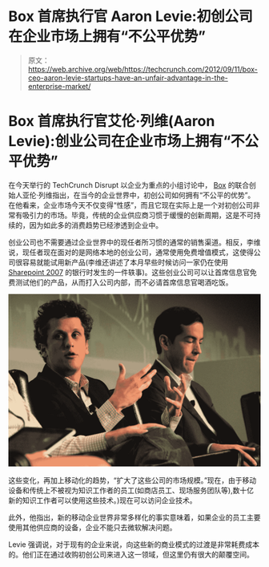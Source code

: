 # Box 首席执行官 Aaron Levie:初创公司在企业市场上拥有“不公平优势”

> 原文：<https://web.archive.org/web/https://techcrunch.com/2012/09/11/box-ceo-aaron-levie-startups-have-an-unfair-advantage-in-the-enterprise-market/>

# Box 首席执行官艾伦·列维(Aaron Levie):创业公司在企业市场上拥有“不公平优势”

在今天举行的 TechCrunch Disrupt 以企业为重点的小组讨论中， [Box](https://web.archive.org/web/20221208193616/https://www.box.com/) 的联合创始人亚伦·列维指出，在当今的企业世界中，初创公司如何拥有“不公平的优势”。在他看来，企业市场今天不仅变得“性感”，而且它现在实际上是一个对初创公司非常有吸引力的市场。毕竟，传统的企业供应商习惯于缓慢的创新周期，这是不可持续的，因为如此多的消费趋势已经渗透到企业中。

创业公司也不需要通过企业世界中的现任者所习惯的通常的销售渠道。相反，李维说，现任者现在面对的是网络本地的创业公司，通常使用免费增值模式，这使得公司很容易就能试用新产品(李维还讲述了本月早些时候访问一家仍在使用 [Sharepoint 2007](https://web.archive.org/web/20221208193616/http://sharepoint.microsoft.com/en-us/product/2007/Pages/default.aspx) 的银行时发生的一件轶事)。这些创业公司可以让首席信息官免费测试他们的产品，从而打入公司内部，而不必请首席信息官喝酒吃饭。

[![](img/efd87b47fe3700811b8996b66ff439f2.png "IMG_9941")](https://web.archive.org/web/20221208193616/https://beta.techcrunch.com/2012/09/11/box-ceo-aaron-levie-startups-have-an-unfair-advantage-in-the-enterprise-market/img_9941/)

这些变化，再加上移动化的趋势，“扩大了这些公司的市场规模。”现在，由于移动设备和传统上不被视为知识工作者的员工(如商店员工、现场服务团队等),数十亿新的知识工作者可以使用这些技术。)现在可以访问企业技术。

此外，他指出，新的移动企业世界非常多样化的事实意味着，如果企业的员工主要使用其他供应商的设备，企业不能只去微软解决问题。

Levie 强调说，对于现有的企业来说，向这些新的商业模式的过渡是非常耗费成本的。他们正在通过收购初创公司来进入这一领域，但这里仍有很大的颠覆空间。